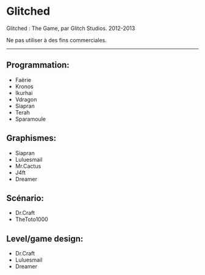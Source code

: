 Glitched
========

Glitched : The Game, par Glitch Studios. 2012-2013

Ne pas utiliser à des fins commerciales.

-----------

Programmation:
--------------
- Faërie
- Kronos
- Ikurhai
- Vdragon
- Siapran
- Terah
- Sparamoule


Graphismes:
-----------
- Siapran
- Luluesmail
- Mr.Cactus
- J4ft
- Dreamer


Scénario:
---------
- Dr.Craft
- TheToto1000


Level/game design:
------------------

- Dr.Craft
- Luluesmail
- Dreamer
